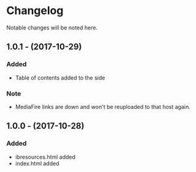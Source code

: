 # Changelog
Notable changes will be noted here.

## 1.0.1 - (2017-10-29)
### Added
- Table of contents added to the side
### Note
- MediaFire links are down and won't be reuploaded to that host again.

## 1.0.0 - (2017-10-28)
### Added
- ibresources.html added
- index.html added

